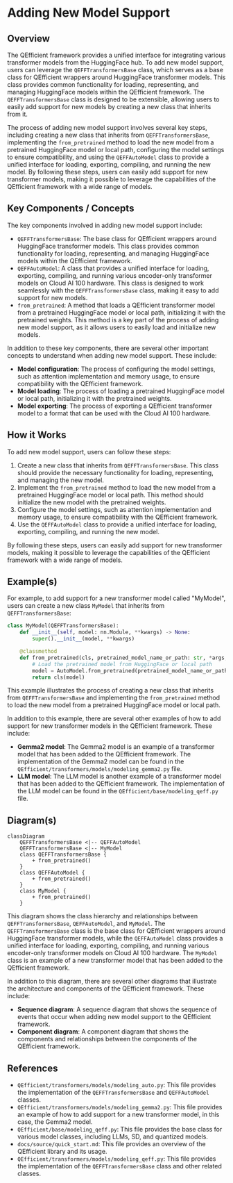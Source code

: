 # Adding New Model Support
## Overview
The QEfficient framework provides a unified interface for integrating various transformer models from the HuggingFace hub. To add new model support, users can leverage the `QEFFTransformersBase` class, which serves as a base class for QEfficient wrappers around HuggingFace transformer models. This class provides common functionality for loading, representing, and managing HuggingFace models within the QEfficient framework. The `QEFFTransformersBase` class is designed to be extensible, allowing users to easily add support for new models by creating a new class that inherits from it.

The process of adding new model support involves several key steps, including creating a new class that inherits from `QEFFTransformersBase`, implementing the `from_pretrained` method to load the new model from a pretrained HuggingFace model or local path, configuring the model settings to ensure compatibility, and using the `QEFFAutoModel` class to provide a unified interface for loading, exporting, compiling, and running the new model. By following these steps, users can easily add support for new transformer models, making it possible to leverage the capabilities of the QEfficient framework with a wide range of models.

## Key Components / Concepts
The key components involved in adding new model support include:
* `QEFFTransformersBase`: The base class for QEfficient wrappers around HuggingFace transformer models. This class provides common functionality for loading, representing, and managing HuggingFace models within the QEfficient framework.
* `QEFFAutoModel`: A class that provides a unified interface for loading, exporting, compiling, and running various encoder-only transformer models on Cloud AI 100 hardware. This class is designed to work seamlessly with the `QEFFTransformersBase` class, making it easy to add support for new models.
* `from_pretrained`: A method that loads a QEfficient transformer model from a pretrained HuggingFace model or local path, initializing it with the pretrained weights. This method is a key part of the process of adding new model support, as it allows users to easily load and initialize new models.

In addition to these key components, there are several other important concepts to understand when adding new model support. These include:
* **Model configuration**: The process of configuring the model settings, such as attention implementation and memory usage, to ensure compatibility with the QEfficient framework.
* **Model loading**: The process of loading a pretrained HuggingFace model or local path, initializing it with the pretrained weights.
* **Model exporting**: The process of exporting a QEfficient transformer model to a format that can be used with the Cloud AI 100 hardware.

## How it Works
To add new model support, users can follow these steps:
1. Create a new class that inherits from `QEFFTransformersBase`. This class should provide the necessary functionality for loading, representing, and managing the new model.
2. Implement the `from_pretrained` method to load the new model from a pretrained HuggingFace model or local path. This method should initialize the new model with the pretrained weights.
3. Configure the model settings, such as attention implementation and memory usage, to ensure compatibility with the QEfficient framework.
4. Use the `QEFFAutoModel` class to provide a unified interface for loading, exporting, compiling, and running the new model.

By following these steps, users can easily add support for new transformer models, making it possible to leverage the capabilities of the QEfficient framework with a wide range of models.

## Example(s)
For example, to add support for a new transformer model called "MyModel", users can create a new class `MyModel` that inherits from `QEFFTransformersBase`:
```python
class MyModel(QEFFTransformersBase):
    def __init__(self, model: nn.Module, **kwargs) -> None:
        super().__init__(model, **kwargs)

    @classmethod
    def from_pretrained(cls, pretrained_model_name_or_path: str, *args, **kwargs):
        # Load the pretrained model from HuggingFace or local path
        model = AutoModel.from_pretrained(pretrained_model_name_or_path, *args, **kwargs)
        return cls(model)
```
This example illustrates the process of creating a new class that inherits from `QEFFTransformersBase` and implementing the `from_pretrained` method to load the new model from a pretrained HuggingFace model or local path.

In addition to this example, there are several other examples of how to add support for new transformer models in the QEfficient framework. These include:
* **Gemma2 model**: The Gemma2 model is an example of a transformer model that has been added to the QEfficient framework. The implementation of the Gemma2 model can be found in the `QEfficient/transformers/models/modeling_gemma2.py` file.
* **LLM model**: The LLM model is another example of a transformer model that has been added to the QEfficient framework. The implementation of the LLM model can be found in the `QEfficient/base/modeling_qeff.py` file.

## Diagram(s)
```mermaid
classDiagram
    QEFFTransformersBase <|-- QEFFAutoModel
    QEFFTransformersBase <|-- MyModel
    class QEFFTransformersBase {
        + from_pretrained()
    }
    class QEFFAutoModel {
        + from_pretrained()
    }
    class MyModel {
        + from_pretrained()
    }
```
This diagram shows the class hierarchy and relationships between `QEFFTransformersBase`, `QEFFAutoModel`, and `MyModel`. The `QEFFTransformersBase` class is the base class for QEfficient wrappers around HuggingFace transformer models, while the `QEFFAutoModel` class provides a unified interface for loading, exporting, compiling, and running various encoder-only transformer models on Cloud AI 100 hardware. The `MyModel` class is an example of a new transformer model that has been added to the QEfficient framework.

In addition to this diagram, there are several other diagrams that illustrate the architecture and components of the QEfficient framework. These include:
* **Sequence diagram**: A sequence diagram that shows the sequence of events that occur when adding new model support to the QEfficient framework.
* **Component diagram**: A component diagram that shows the components and relationships between the components of the QEfficient framework.

## References
* `QEfficient/transformers/models/modeling_auto.py`: This file provides the implementation of the `QEFFTransformersBase` and `QEFFAutoModel` classes.
* `QEfficient/transformers/models/modeling_gemma2.py`: This file provides an example of how to add support for a new transformer model, in this case, the Gemma2 model.
* `QEfficient/base/modeling_qeff.py`: This file provides the base class for various model classes, including LLMs, SD, and quantized models.
* `docs/source/quick_start.md`: This file provides an overview of the QEfficient library and its usage.
* `QEfficient/transformers/models/modeling_qeff.py`: This file provides the implementation of the `QEFFTransformersBase` class and other related classes.